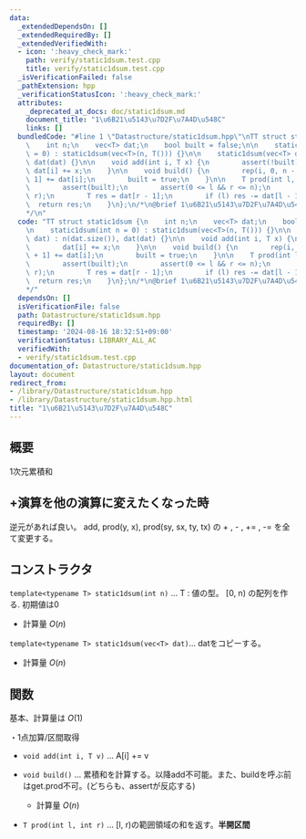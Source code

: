 ```yaml
---
data:
  _extendedDependsOn: []
  _extendedRequiredBy: []
  _extendedVerifiedWith:
  - icon: ':heavy_check_mark:'
    path: verify/static1dsum.test.cpp
    title: verify/static1dsum.test.cpp
  _isVerificationFailed: false
  _pathExtension: hpp
  _verificationStatusIcon: ':heavy_check_mark:'
  attributes:
    _deprecated_at_docs: doc/static1dsum.md
    document_title: "1\u6B21\u5143\u7D2F\u7A4D\u548C"
    links: []
  bundledCode: "#line 1 \"Datastructure/static1dsum.hpp\"\nTT struct static1dsum {\n\
    \    int n;\n    vec<T> dat;\n    bool built = false;\n\n    static1dsum(int n\
    \ = 0) : static1dsum(vec<T>(n, T())) {}\n\n    static1dsum(vec<T> dat) : n(dat.size()),\
    \ dat(dat) {}\n\n    void add(int i, T x) {\n        assert(!built);\n       \
    \ dat[i] += x;\n    }\n\n    void build() {\n        rep(i, 0, n - 1) dat[i +\
    \ 1] += dat[i];\n        built = true;\n    }\n\n    T prod(int l, int r) {\n\
    \        assert(built);\n        assert(0 <= l && r <= n);\n        assert(l <=\
    \ r);\n        T res = dat[r - 1];\n        if (l) res -= dat[l - 1];\n      \
    \  return res;\n    }\n};\n/*\n@brief 1\u6B21\u5143\u7D2F\u7A4D\u548C\n@docs doc/static1dsum.md\n\
    */\n"
  code: "TT struct static1dsum {\n    int n;\n    vec<T> dat;\n    bool built = false;\n\
    \n    static1dsum(int n = 0) : static1dsum(vec<T>(n, T())) {}\n\n    static1dsum(vec<T>\
    \ dat) : n(dat.size()), dat(dat) {}\n\n    void add(int i, T x) {\n        assert(!built);\n\
    \        dat[i] += x;\n    }\n\n    void build() {\n        rep(i, 0, n - 1) dat[i\
    \ + 1] += dat[i];\n        built = true;\n    }\n\n    T prod(int l, int r) {\n\
    \        assert(built);\n        assert(0 <= l && r <= n);\n        assert(l <=\
    \ r);\n        T res = dat[r - 1];\n        if (l) res -= dat[l - 1];\n      \
    \  return res;\n    }\n};\n/*\n@brief 1\u6B21\u5143\u7D2F\u7A4D\u548C\n@docs doc/static1dsum.md\n\
    */"
  dependsOn: []
  isVerificationFile: false
  path: Datastructure/static1dsum.hpp
  requiredBy: []
  timestamp: '2024-08-16 18:32:51+09:00'
  verificationStatus: LIBRARY_ALL_AC
  verifiedWith:
  - verify/static1dsum.test.cpp
documentation_of: Datastructure/static1dsum.hpp
layout: document
redirect_from:
- /library/Datastructure/static1dsum.hpp
- /library/Datastructure/static1dsum.hpp.html
title: "1\u6B21\u5143\u7D2F\u7A4D\u548C"
---
```

## 概要
1次元累積和

## +演算を他の演算に変えたくなった時
逆元があれば良い。
add, prod(y, x), prod(sy, sx, ty, tx) の + , - , += , -= を全て変更する。

## コンストラクタ
`template<typename T> static1dsum(int n)` ... T : 値の型。 [0, n) の配列を作る. 初期値は0
- 計算量 $O(n)$

`template<typename T> static1dsum(vec<T> dat)`... datをコピーする。
- 計算量 $O(n)$

## 関数
基本、計算量は $O(1)$  

・1点加算/区間取得
- `void add(int i, T v)` ... A[i] += v

- `void build()` ... 累積和を計算する。以降add不可能。また、buildを呼ぶ前はget.prod不可。(どちらも、assertが反応する) 
    - 計算量 $O(n)$

- `T prod(int l, int r)` ... [l, r)の範囲領域の和を返す。**半開区間**


